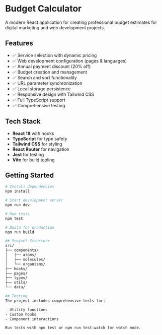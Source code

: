 # Budget Calculator

A modern React application for creating professional budget estimates for digital marketing and web development projects.

## Features

- ✅ Service selection with dynamic pricing
- ✅ Web development configuration (pages & languages)
- ✅ Annual payment discount (20% off)
- ✅ Budget creation and management
- ✅ Search and sort functionality
- ✅ URL parameter synchronization
- ✅ Local storage persistence
- ✅ Responsive design with Tailwind CSS
- ✅ Full TypeScript support
- ✅ Comprehensive testing

## Tech Stack

- **React 18** with hooks
- **TypeScript** for type safety
- **Tailwind CSS** for styling
- **React Router** for navigation
- **Jest** for testing
- **Vite** for build tooling

## Getting Started

```bash
# Install dependencies
npm install

# Start development server
npm run dev

# Run tests
npm test

# Build for production
npm run build

## Project Structure
src/
├── components/
│   ├── atoms/          
│   ├── molecules/      
│   └── organisms/    
├── hooks/              
├── pages/              
├── types/             
├── utils/              
└── data/               

## Testing
The project includes comprehensive tests for:

- Utility functions
- Custom hooks
- Component interactions

Run tests with npm test or npm run test:watch for watch mode.